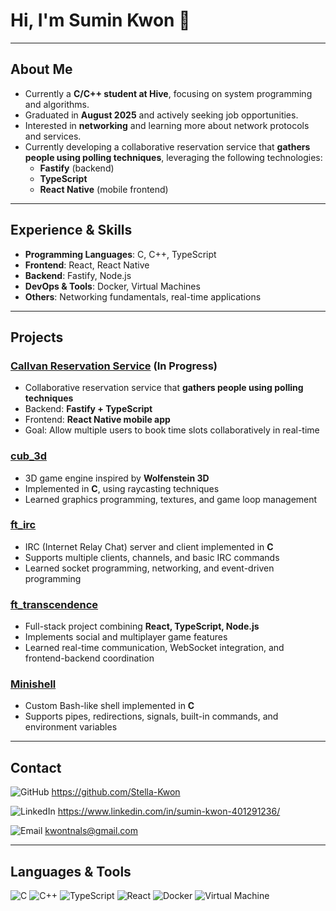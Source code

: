 # Hi, I'm Sumin Kwon 👋

---

## About Me

- Currently a **C/C++ student at Hive**, focusing on system programming and algorithms.  
- Graduated in **August 2025** and actively seeking job opportunities.  
- Interested in **networking** and learning more about network protocols and services.  
- Currently developing a collaborative reservation service that **gathers people using polling techniques**, leveraging the following technologies:
  - **Fastify** (backend)  
  - **TypeScript**  
  - **React Native** (mobile frontend)

---

## Experience & Skills

- **Programming Languages**: C, C++, TypeScript  
- **Frontend**: React, React Native  
- **Backend**: Fastify, Node.js  
- **DevOps & Tools**: Docker, Virtual Machines  
- **Others**: Networking fundamentals, real-time applications

---

## Projects

### [Callvan Reservation Service](https://github.com/kwon/callvan) (In Progress)
- Collaborative reservation service that **gathers people using polling techniques**  
- Backend: **Fastify + TypeScript**  
- Frontend: **React Native mobile app**  
- Goal: Allow multiple users to book time slots collaboratively in real-time

### [cub_3d](https://github.com/kwon/cub_3d)
- 3D game engine inspired by **Wolfenstein 3D**  
- Implemented in **C**, using raycasting techniques  
- Learned graphics programming, textures, and game loop management

### [ft_irc](https://github.com/kwon/ft_irc)
- IRC (Internet Relay Chat) server and client implemented in **C**  
- Supports multiple clients, channels, and basic IRC commands  
- Learned socket programming, networking, and event-driven programming

### [ft_transcendence](https://github.com/kwon/ft_transcendence)
- Full-stack project combining **React, TypeScript, Node.js**  
- Implements social and multiplayer game features  
- Learned real-time communication, WebSocket integration, and frontend-backend coordination

### [Minishell](https://github.com/kwon/minishell)
- Custom Bash-like shell implemented in **C**  
- Supports pipes, redirections, signals, built-in commands, and environment variables
---

## Contact

![GitHub](https://img.shields.io/badge/GitHub-Profile-black?logo=github) https://github.com/Stella-Kwon

![LinkedIn](https://img.shields.io/badge/LinkedIn-Profile-blue?logo=linkedin) https://www.linkedin.com/in/sumin-kwon-401291236/

![Email](https://img.shields.io/badge/Email-kwon@gmail.com-red) kwontnals@gmail.com

---

## Languages & Tools

![C](https://img.shields.io/badge/C-00599C?logo=c) ![C++](https://img.shields.io/badge/C++-00599C?logo=cplusplus) ![TypeScript](https://img.shields.io/badge/TypeScript-3178C6?logo=typescript) ![React](https://img.shields.io/badge/React-61DAFB?logo=react) ![Docker](https://img.shields.io/badge/Docker-2496ED?logo=docker) ![Virtual Machine](https://img.shields.io/badge/VM-6C6C6C)
